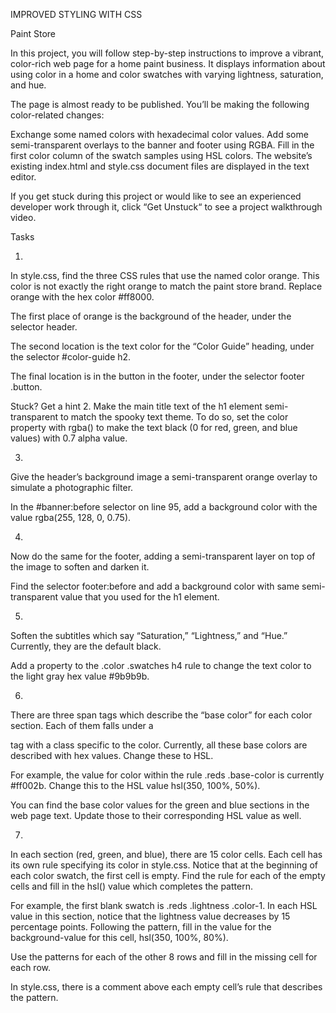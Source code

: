 IMPROVED STYLING WITH CSS

Paint Store

In this project, you will follow step-by-step instructions to improve a vibrant, color-rich web page for a home paint business. It displays information about using color in a home and color swatches with varying lightness, saturation, and hue.

The page is almost ready to be published. You’ll be making the following color-related changes:

Exchange some named colors with hexadecimal color values.
Add some semi-transparent overlays to the banner and footer using RGBA.
Fill in the first color column of the swatch samples using HSL colors.
The website’s existing index.html and style.css document files are displayed in the text editor.

If you get stuck during this project or would like to see an experienced developer work through it, click “Get Unstuck“ to see a project walkthrough video.

Tasks

1.
In style.css, find the three CSS rules that use the named color orange. This color is not exactly the right orange to match the paint store brand. Replace orange with the hex color #ff8000.

The first place of orange is the background of the header, under the selector header.

The second location is the text color for the “Color Guide” heading, under the selector #color-guide h2.

The final location is in the button in the footer, under the selector footer .button.


Stuck? Get a hint
2.
Make the main title text of the h1 element semi-transparent to match the spooky text theme. To do so, set the color property with rgba() to make the text black (0 for red, green, and blue values) with 0.7 alpha value.


3.
Give the header’s background image a semi-transparent orange overlay to simulate a photographic filter.

In the #banner:before selector on line 95, add a background color with the value rgba(255, 128, 0, 0.75).


4.
Now do the same for the footer, adding a semi-transparent layer on top of the image to soften and darken it.

Find the selector footer:before and add a background color with same semi-transparent value that you used for the h1 element.


5.
Soften the subtitles which say “Saturation,” “Lightness,” and “Hue.” Currently, they are the default black.

Add a property to the .color .swatches h4 rule to change the text color to the light gray hex value #9b9b9b.


6.
There are three span tags which describe the “base color” for each color section. Each of them falls under a <div> tag with a class specific to the color. Currently, all these base colors are described with hex values. Change these to HSL.

For example, the value for color within the rule .reds .base-color is currently #ff002b. Change this to the HSL value hsl(350, 100%, 50%).

You can find the base color values for the green and blue sections in the web page text. Update those to their corresponding HSL value as well.


7.
In each section (red, green, and blue), there are 15 color cells. Each cell has its own rule specifying its color in style.css. Notice that at the beginning of each color swatch, the first cell is empty. Find the rule for each of the empty cells and fill in the hsl() value which completes the pattern.

For example, the first blank swatch is .reds .lightness .color-1. In each HSL value in this section, notice that the lightness value decreases by 15 percentage points. Following the pattern, fill in the value for the background-value for this cell, hsl(350, 100%, 80%).

Use the patterns for each of the other 8 rows and fill in the missing cell for each row.

In style.css, there is a comment above each empty cell’s rule that describes the pattern.